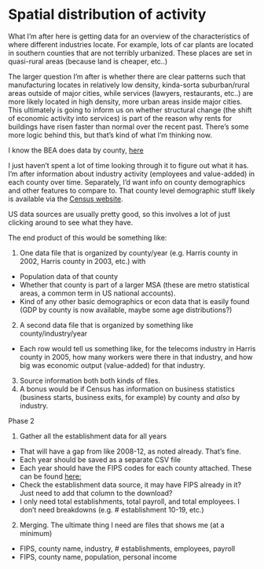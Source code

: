 # Spatial distribution of activity
What I’m after here is getting data for an overview of the characteristics of where different industries locate. For example, lots of car plants are located in southern counties that are not terribly urbanized. These places are set in quasi-rural areas (because land is cheaper, etc..)

The larger question I’m after is whether there are clear patterns such that manufacturing locates in relatively low density, kinda-sorta suburban/rural areas outside of major cities, while services (lawyers, restaurants, etc..) are more likely located in high density, more urban areas inside major cities. This ultimately is going to inform us on whether structural change (the shift of economic activity into services) is part of the reason why rents for buildings have risen faster than normal over the recent past. There’s some more logic behind this, but that’s kind of what I’m thinking now. 

I know the BEA does data by county, [here](https://www.bea.gov/data/by-place-county-metro-local)

I just haven’t spent a lot of time looking through it to figure out what it has. I’m after information about industry activity (employees and value-added) in each county over time. Separately, I’d want info on county demographics and other features to compare to. That county level demographic stuff likely is available via the [Census website](https://www.census.gov/data.html).

US data sources are usually pretty good, so this involves a lot of just clicking around to see what they have. 

The end product of this would be something like:
1. One data file that is organized by county/year (e.g. Harris county in 2002, Harris county in 2003, etc.) with 
  - Population data of that county
  - Whether that county is part of a larger MSA (these are metro statistical areas, a common term in US national accounts). 
  - Kind of any other basic demographics or econ data that is easily found (GDP by county is now available, maybe some age distributions?)
2. A second data file that is organized by something like county/industry/year
  - Each row would tell us something like, for the telecoms industry in Harris county in 2005, how many workers were there in that industry, and how big was economic output (value-added) for that industry. 
3. Source information both both kinds of files. 
4. A bonus would be if Census has information on business statistics (business starts, business exits, for example) by county and *also* by industry. 

Phase 2
1. Gather all the establishment data for all years
  - That will have a gap from like 2008-12, as noted already. That’s fine.
  - Each year should be saved as a separate CSV file
  - Each year should have the FIPS codes for each county attached. These can be found [here:](https://www.census.gov/geographies/reference-files/2020/demo/popest/2020-fips.html)
  - Check the establishment data source, it may have FIPS already in it? Just need to add that column to the download?
  - I only need total establishments, total payroll, and total employees. I don’t need breakdowns (e.g. # establishment 10-19, etc.)
2. Merging. The ultimate thing I need are files that shows me (at a minimum)
  - FIPS, county name, industry, # establishments, employees, payroll
  - FIPS, county name, population, personal income
